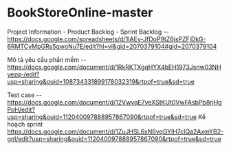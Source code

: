 # BookStoreOnline-master
Project Information - Product Backlog - Sprint Backlog -- https://docs.google.com/spreadsheets/d/1IAEy-JfDoP9tZ6jsPZFjDkG-6RMTCyMpGRs5qwoNu7E/edit?hl=vi&gid=2070379104#gid=2070379104

Mô tả yêu cầu phần mềm -- https://docs.google.com/document/d/1RkRKTXgqHYX4bEH1973Jsnw03NHyezq-/edit?usp=sharing&ouid=108734331899178032319&rtpof=true&sd=true

Test case -- https://docs.google.com/document/d/12VwvqE7veXStKUt0VwFAsbPb8rjHgPoH/edit?usp=sharing&ouid=112040097888957867090&rtpof=true&sd=true
Kế hoạch sprint https://docs.google.com/document/d/1ZuJHSL6xN6vqGYlH7clQa2AxmYB2-gnI/edit?usp=sharing&ouid=112040097888957867090&rtpof=true&sd=true
